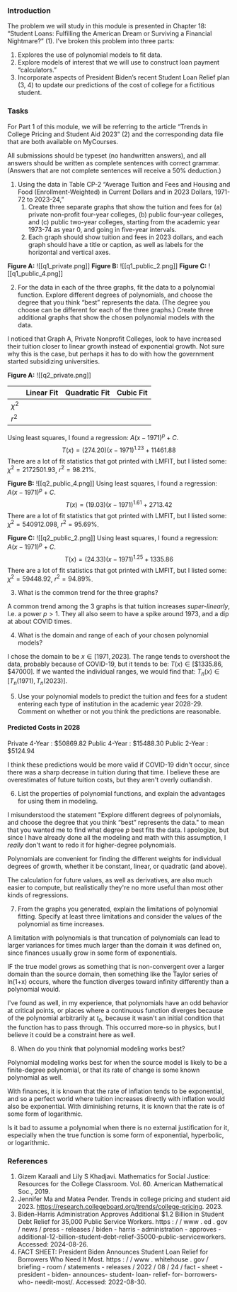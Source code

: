 ### Introduction
The problem we will study in this module is presented in Chapter 18: “Student Loans: Fulfilling the American Dream or Surviving a Financial Nightmare?” (1). 
I’ve broken this problem into three parts: 
1. Explores the use of polynomial models to fit data. 
2. Explore models of interest that we will use to construct loan payment “calculators.” 
3. Incorporate aspects of President Biden’s recent Student Loan Relief plan (3, 4) to update our predictions of the cost of college for a fictitious student. 

### Tasks
For Part 1 of this module, we will be referring to the article “Trends in College Pricing and Student Aid 2023” (2) and the corresponding data file that are both available on MyCourses.

All submissions should be typeset (no handwritten answers), and all answers should be written as complete sentences with correct grammar. 
(Answers that are not complete sentences will receive a 50% deduction.)

1. Using the data in Table CP-2 “Average Tuition and Fees and Housing and Food (Enrollment-Weighted) in Current Dollars and in 2023 Dollars, 1971-72 to 2023-24,”
	1. Create three separate graphs that show the tuition and fees for (a) private non-profit four-year colleges, (b) public four-year colleges, and (c) public two-year colleges, starting from the academic year 1973-74 as year 0, and going in five-year intervals. 
	2. Each graph should show tuition and fees in 2023 dollars, and each graph should have a title or caption, as well as labels for the horizontal and vertical axes.

**Figure A:** ![[q1_private.png]]
**Figure B:** ![[q1_public_2.png]]
**Figure C:** ![[q1_public_4.png]]



2. For the data in each of the three graphs, fit the data to a polynomial function. Explore different degrees of polynomials, and choose the degree that you think “best” represents the data. (The degree you choose can be different for each of the three graphs.) Create three additional graphs that show the chosen polynomial models with the data. 



I noticed that Graph A, Private Nonprofit Colleges, look to have increased their tuition closer to linear growth instead of exponential growth. Not sure why this is the case, but perhaps it has to do with how the government started subsidizing universities.

**Figure A:** ![[q2_private.png]]

|          | Linear Fit | Quadratic Fit | Cubic Fit |
| -------- | ---------- | ------------- | --------- |
| $\chi^2$ |            |               |           |
| $r^2$    |            |               |           |




Using least squares, I found a regression: $A(x-1971)^p + C$.
$$T(x)=(274.20)(x-1971)^{1.23} + 11461.88$$
There are a lot of fit statistics that got printed with LMFIT, but I listed some:
$\chi^2 = 2172501.93$, $r^2=98.21\%$.

**Figure B:** ![[q2_public_4.png]]
Using least squares, I found a regression: $A(x-1971)^p + C$.
$$T(x)=(19.03)(x-1971)^{1.61} + 2713.42$$
There are a lot of fit statistics that got printed with LMFIT, but I listed some:
$\chi^2 = 540912.098$, $r^2=95.69\%$.

**Figure C:** ![[q2_public_2.png]]
Using least squares, I found a regression: $A(x-1971)^p + C$.
$$T(x)=(24.33)(x-1971)^{1.25} + 1335.86$$
There are a lot of fit statistics that got printed with LMFIT, but I listed some:
$\chi^2 = 59448.92$, $r^2=94.89\%$.



3. What is the common trend for the three graphs? 

A common trend among the 3 graphs is that tuition increases *super-linearly*, I.e. a power $p>1$.
They all also seem to have a spike around 1973, and a dip at about COVID times.



4. What is the domain and range of each of your chosen polynomial models? 

I chose the domain to be $x\in\left[1971,2023\right]$.
The range tends to overshoot the data, probably because of COVID-19, but it tends to be:
$T(x)\in\left[\$1335.86, \$47000\right]$.
If we wanted the individual ranges, we would find that: $T_n(x)\in\left[T_n(1971), T_n(2023)\right]$.



5. Use your polynomial models to predict the tuition and fees for a student entering each type of institution in the academic year 2028-29. Comment on whether or not you think the predictions are reasonable.

#### Predicted Costs in 2028
Private 4-Year : $\$50869.82$
Public 4-Year : $\$15488.30$
Public 2-Year : $\$5124.94$

I think these predictions would be more valid if COVID-19 didn't occur, since there was a sharp decrease in tuition during that time.
I believe these are overestimates of future tuition costs, but they aren't overly outlandish.



6. List the properties of polynomial functions, and explain the advantages for using them in modeling. 

I misunderstood the statement "Explore different degrees of polynomials, and choose the degree that you think “best” represents the data." to mean that you wanted me to find what degree $p$ best fits the data. I apologize, but since I have already done all the modeling and math with this assumption, I *really* don't want to redo it for higher-degree polynomials.

Polynomials are convenient for finding the different weights for individual degrees of growth, whether it be constant, linear, or quadratic (and above).

The calculation for future values, as well as derivatives, are also much easier to compute, but realistically they're no more useful than most other kinds of regressions.



7. From the graphs you generated, explain the limitations of polynomial fitting. Specify at least three limitations and consider the values of the polynomial as time increases. 

A limitation with polynomials is that truncation of polynomials can lead to larger variances for times much larger than the domain it was defined on, since finances usually grow in some form of exponentials.

IF the true model grows as something that is non-convergent over a larger domain than the source domain, then something like the Taylor series of ln(1+x) occurs, where the function diverges toward infinity differently than a polynomial would.

I've found as well, in my experience, that polynomials have an odd behavior at critical points, or places where a continuous function diverges because of the polynomial arbitrarily at $t_0$, because it wasn't an initial condition that the function has to pass through. This occurred more-so in physics, but I believe it could be a constraint here as well.



8. When do you think that polynomial modeling works best? 

Polynomial modeling works best for when the source model is likely to be a finite-degree polynomial, or that its rate of change is some known polynomial as well.

With finances, it is known that the rate of inflation tends to be exponential, and so a perfect world where tuition increases directly with inflation would also be exponential.
With diminishing returns, it is known that the rate is of some form of logarithmic.

Is it bad to assume a polynomial when there is no external justification for it, especially when the true function is some form of exponential, hyperbolic, or logarithmic.

### References
1. Gizem Karaali and Lily S Khadjavi. Mathematics for Social Justice: Resources for the College Classroom. Vol. 60. American Mathematical Soc., 2019.
2. Jennifer Ma and Matea Pender. Trends in college pricing and student aid 2023. https://research.collegeboard.org/trends/college-pricing. 2023.
3. Biden-Harris Administration Approves Additional $1.2 Billion in Student Debt Relief for 35,000 Public Service Workers. https : / / www . ed . gov / news / press - releases / biden - harris - administration - approves - additional-12-billion-student-debt-relief-35000-public-serviceworkers. Accessed: 2024-08-26.
4. FACT SHEET: President Biden Announces Student Loan Relief for Borrowers Who Need It Most. https : / / www . whitehouse . gov / briefing - room / statements - releases / 2022 / 08 / 24 / fact - sheet - president - biden- announces- student- loan- relief- for- borrowers- who- needit-most/. Accessed: 2022-08-30.










